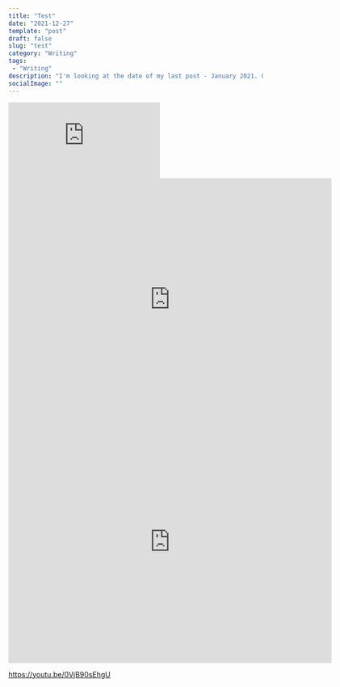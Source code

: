 ```yaml
---
title: "Test"
date: "2021-12-27"
template: "post"
draft: false
slug: "test"
category: "Writing"
tags:
 - "Writing"
description: "I'm looking at the date of my last post - January 2021. Quite a long time ago. With other priorities, this site fell by the wayside."
socialImage: ""
---
```

<iframe width="" height="" src="https://www.youtube.com/embed/0VjB90sEhgU?controls=0" title="YouTube video player" frameborder="0" allow="accelerometer; autoplay; clipboard-write; encrypted-media; gyroscope; picture-in-picture" allowfullscreen></iframe>

<iframe
    width="640"
    height="480"
    src="https://www.youtube.com/watch?v=0VjB90sEhgU&abtv"
    frameborder="0"
    allow="autoplay; encrypted-media"
    allowfullscreen
>
</iframe>

<iframe width="640" height="480" src="https://www.youtube.com/embed/0VjB90sEhgU" title="YouTube video player" frameborder="0" allow="accelerometer; autoplay; clipboard-write; encrypted-media; gyroscope; picture-in-picture" allowfullscreen></iframe>

https://youtu.be/0VjB90sEhgU
